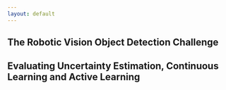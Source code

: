 ```yaml
---
layout: default
---
```


## The Robotic Vision Object Detection Challenge
<h2 class="project-tagline">Evaluating Uncertainty Estimation, Continuous Learning and Active Learning</h2>
